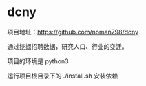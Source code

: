 # dcny

项目地址：https://github.com/noman798/dcny

通过挖掘招聘数据，研究人口、行业的变迁。

项目的环境是 python3

运行项目根目录下的 ./install.sh 安装依赖
